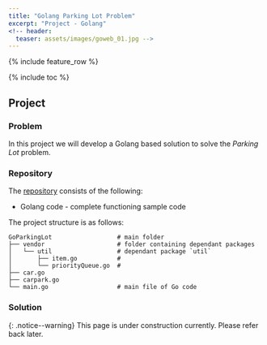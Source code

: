 ```yaml
---
title: "Golang Parking Lot Problem"
excerpt: "Project - Golang"
<!-- header:
  teaser: assets/images/goweb_01.jpg -->
---
```


{% include feature_row %}

{% include toc %}

## Project

### Problem
In this project we will develop a Golang based solution to solve the *Parking Lot* problem.

<!-- The expected end product of this project is shown below:

![pic1](/assets/images/goweb_01.jpg){:height="150%" width="95%" .align-center} -->

### Repository
The [repository](https://github.com/Adaickalavan/GoParkingLot) consists of the following:  
* Golang code - complete functioning sample code

The project structure is as follows:
```
GoParkingLot                  # main folder
├── vendor                    # folder containing dependant packages
│   └── util                  # dependant package `util`  
│       ├── item.go           # 
│       └── priorityQueue.go  #
├── car.go
├── carpark.go
└── main.go                   # main file of Go code 
```

### Solution 

{: .notice--warning}
This page is under construction currently. Please refer back later.
